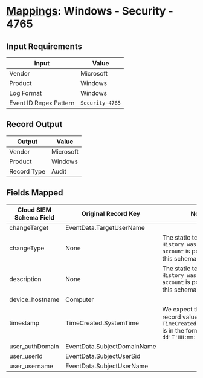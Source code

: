# [Mappings](README.md): Windows - Security - 4765

## Input Requirements

|Input|Value|
|-----|-----|
|Vendor|Microsoft|
|Product|Windows|
|Log Format|Windows|
|Event ID Regex Pattern|`Security-4765`|

## Record Output

|Output|Value|
|------|-----|
|Vendor|Microsoft|
|Product|Windows|
|Record Type|Audit|

## Fields Mapped

|Cloud SIEM Schema Field|Original Record Key|Notes|
|-----------------------|-------------------|-----|
|changeTarget|EventData.TargetUserName||
|changeType|None|The static text `SID History was added to an account` is populated in this schema field.|
|description|None|The static text `SID History was added to an account` is populated in this schema field.|
|device_hostname|Computer||
|timestamp|TimeCreated.SystemTime|We expect the orginal record value of `TimeCreated.SystemTime` is in the format `yyyy-MM-dd'T'HH:mm:ss.SSSSSSSSSZ`|
|user_authDomain|EventData.SubjectDomainName||
|user_userId|EventData.SubjectUserSid||
|user_username|EventData.SubjectUserName||

